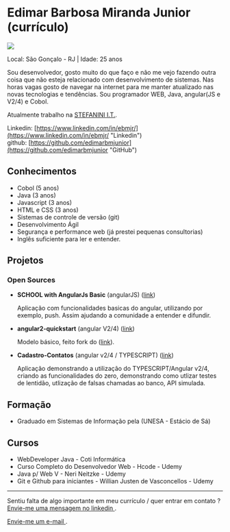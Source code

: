 # Edimar Barbosa Miranda Junior (currículo)

<img src="https://s.gravatar.com/avatar/cd508377affc0de2b74b456211cf383d?s=80" />

Local: São Gonçalo - RJ | Idade: 25 anos

Sou desenvolvedor, gosto muito do que faço e não me vejo fazendo outra coisa que não esteja relacionado com desenvolvimento de sistemas. Nas horas vagas gosto de navegar na internet para me manter atualizado nas novas tecnologias e tendências. Sou programador WEB, Java, angular(JS e V2/4) e Cobol.

Atualmente trabalho na [STEFANINI I.T.](https://stefanini.com/ "Link").

Linkedin: [https://www.linkedin.com/in/ebmjr/](https://www.linkedin.com/in/ebmjr/ "Linkedin")  
github: [https://github.com/edimarbmjunior](https://github.com/edimarbmjunior "GitHub")

## Conhecimentos

* Cobol (5 anos)
* Java (3 anos)
* Javascript (3 anos)
* HTML e CSS (3 anos)
* Sistemas de controle de versão (git)
* Desenvolvimento Ágil
* Segurança e performance web (já prestei pequenas consultorias)
* Inglês suficiente para ler e entender.

## Projetos

### Open Sources

* **SCHOOL with AngularJs Basic** (angularJS) ([link](https://github.com/edimarbmjunior/SCHOOL-AngularJs "github"))  
 
   Aplicação com funcionalidades basicas do angular, utilizando por exemplo, push. Assim ajudando a comunidade a entender e difundir.

* **angular2-quickstart** (angular V2/4) ([link](https://github.com/edimarbmjunior/angular2-quickstart "link"))  
 
   Modelo básico, feito fork do ([link](https://github.com/plinionaves "Link - Plinio")).


* **Cadastro-Contatos** (angular v2/4 / TYPESCRIPT) ([link](https://github.com/edimarbmjunior/Cadastro-Contatos "link")) 

   Aplicação demonstrando a utilização do TYPESCRIPT/Angular v2/4, criando as funcionalidades do zero, demonstrando como utlizar testes de lentidão, utlização de falsas chamadas ao banco, API simulada.

## Formação

* Graduado em Sistemas de Informação pela (UNESA - Estácio de Sá)

## Cursos

* WebDeveloper Java - Coti Informática
* Curso Completo do Desenvolvedor Web - Hcode - Udemy
* Java p/ Web V - Neri Neitzke - Udemy
* Git e Github para iniciantes - Willian Justen de Vasconcellos - Udemy

--- 

  
Sentiu falta de algo importante em meu currículo / quer entrar em contato ?
[Envie-me uma mensagem no linkedin ](https://www.linkedin.com/in/ebmjr/ "Envie-me uma mensagem ").

[Envie-me um e-mail ](edimarbmjunior@gmail.com "Envie-me um e-mail.").

